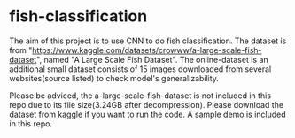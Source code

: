 # fish-classification
The aim of this project is to use CNN to do fish classification. The dataset is from "https://www.kaggle.com/datasets/crowww/a-large-scale-fish-dataset", named "A Large Scale Fish Dataset". The online-dataset is an additional small dataset consists of 15 images downloaded from several websites(source listed) to check model's generalizability. 

Please be adviced, the a-large-scale-fish-dataset is not included in this repo due to its file size(3.24GB after decompression). Please download the dataset from kaggle if you want to run the code. A sample demo is included in this repo.
